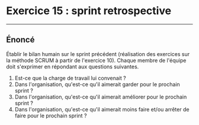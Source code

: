 # Exercice 15 : sprint retrospective

---

## Énoncé

Établir le bilan humain sur le sprint précédent (réalisation des exercices sur la méthode SCRUM à partir de l'exercice 10).
Chaque membre de l'équipe doit s'exprimer en répondant aux questions suivantes.

1. Est-ce que la charge de travail lui convenait ?
2. Dans l'organisation, qu'est-ce qu'il aimerait garder pour le prochain sprint ?
3. Dans l'organisation, qu'est-ce qu'il aimerait améliorer pour le prochain sprint ?
4. Dans l'organisation, qu'est-ce qu'il aimerait moins faire et/ou arrêter de faire pour le prochain sprint ?